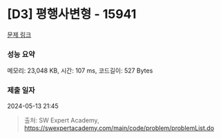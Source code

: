 # [D3] 평행사변형 - 15941 

[문제 링크](https://swexpertacademy.com/main/code/problem/problemDetail.do?contestProbId=AYVgOZEKOpcDFAQK) 

### 성능 요약

메모리: 23,048 KB, 시간: 107 ms, 코드길이: 527 Bytes

### 제출 일자

2024-05-13 21:45



> 출처: SW Expert Academy, https://swexpertacademy.com/main/code/problem/problemList.do